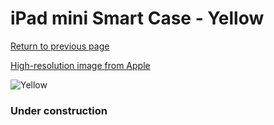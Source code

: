# iPad mini Smart Case - Yellow

[Return to previous page](/ipad_mini)

[High-resolution image from Apple](https://store.storeimages.cdn-apple.com/8756/as-images.apple.com/is/ME708?wid=4500&hei=4500&fmt=png)

<div style="width: 384px"><img src="/everysource/ME708.png" alt="Yellow"></div>

### Under construction
